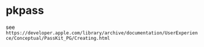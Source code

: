 # pkpass


see `https://developer.apple.com/library/archive/documentation/UserExperience/Conceptual/PassKit_PG/Creating.html`

